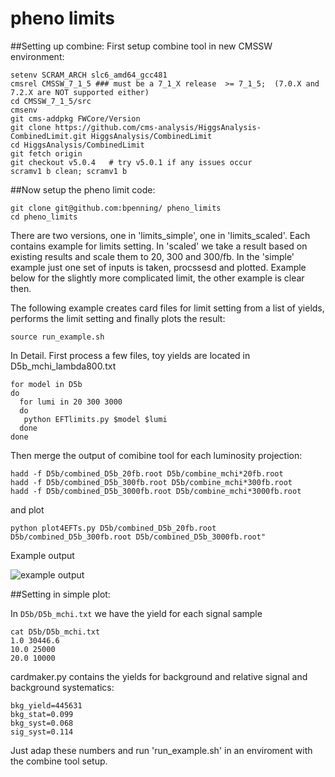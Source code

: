 # pheno limits


##Setting up combine:
First setup combine tool in new CMSSW environment:

```
setenv SCRAM_ARCH slc6_amd64_gcc481
cmsrel CMSSW_7_1_5 ### must be a 7_1_X release  >= 7_1_5;  (7.0.X and 7.2.X are NOT supported either)
cd CMSSW_7_1_5/src
cmsenv
git cms-addpkg FWCore/Version
git clone https://github.com/cms-analysis/HiggsAnalysis-CombinedLimit.git HiggsAnalysis/CombinedLimit
cd HiggsAnalysis/CombinedLimit
git fetch origin
git checkout v5.0.4   # try v5.0.1 if any issues occur
scramv1 b clean; scramv1 b
```

##Now setup the pheno limit code:



```
git clone git@github.com:bpenning/ pheno_limits
cd pheno_limits
```

There are two versions, one in 'limits_simple', one in 'limits_scaled'. Each contains example for limits setting. In 'scaled' we take a result based on existing results and scale them to 20, 300 and 300/fb. In the 'simple' example just one set of inputs is taken, procssesd and plotted. Example below for the slightly more complicated limit, the other example is clear then.

The following example creates card files for limit setting from a list of yields, performs the limit setting and finally plots the result:

```source run_example.sh```

In Detail. First process a few files, toy yields are located in D5b_mchi_lambda800.txt
```
for model in D5b
do
  for lumi in 20 300 3000
  do
   python EFTlimits.py $model $lumi
  done
done
```

Then merge the output of comibine tool for each luminosity projection:
```
hadd -f D5b/combined_D5b_20fb.root D5b/combine_mchi*20fb.root
hadd -f D5b/combined_D5b_300fb.root D5b/combine_mchi*300fb.root
hadd -f D5b/combined_D5b_3000fb.root D5b/combine_mchi*3000fb.root
```

and plot
```
python plot4EFTs.py D5b/combined_D5b_20fb.root D5b/combined_D5b_300fb.root D5b/combined_D5b_3000fb.root"
```
Example output

![example output](./D5_multilumi.png?raw=true "example")




##Setting in simple plot:

In ``D5b/D5b_mchi.txt`` we have the yield for each signal sample 

```
cat D5b/D5b_mchi.txt
1.0 30446.6
10.0 25000
20.0 10000
```

cardmaker.py contains the yields for background and relative signal and background systematics:

```
bkg_yield=445631
bkg_stat=0.099
bkg_syst=0.068
sig_syst=0.114
```

Just adap these numbers and run 'run_example.sh' in an enviroment with the combine tool setup. 
